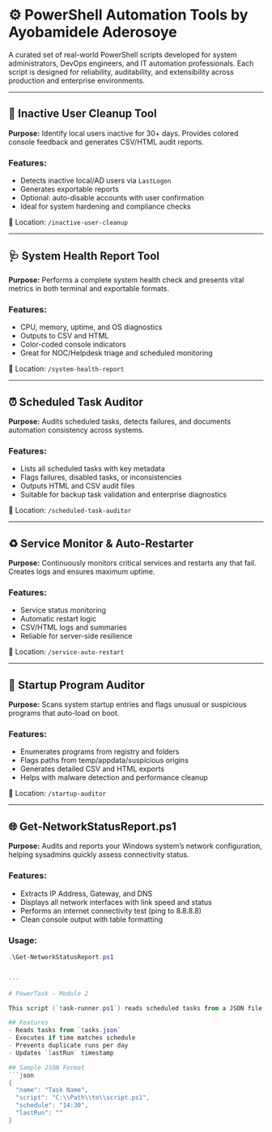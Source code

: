 # ⚙️ PowerShell Automation Tools by Ayobamidele Aderosoye

A curated set of real-world PowerShell scripts developed for system administrators, DevOps engineers, and IT automation professionals. Each script is designed for reliability, auditability, and extensibility across production and enterprise environments.

---

## 🔧 Inactive User Cleanup Tool

**Purpose:** Identify local users inactive for 30+ days. Provides colored console feedback and generates CSV/HTML audit reports.

### Features:
- Detects inactive local/AD users via `LastLogon`
- Generates exportable reports
- Optional: auto-disable accounts with user confirmation
- Ideal for system hardening and compliance checks

📂 Location: `/inactive-user-cleanup`

---

## 🩺 System Health Report Tool

**Purpose:** Performs a complete system health check and presents vital metrics in both terminal and exportable formats.

### Features:
- CPU, memory, uptime, and OS diagnostics
- Outputs to CSV and HTML
- Color-coded console indicators
- Great for NOC/Helpdesk triage and scheduled monitoring

📂 Location: `/system-health-report`

---

## ⏰ Scheduled Task Auditor

**Purpose:** Audits scheduled tasks, detects failures, and documents automation consistency across systems.

### Features:
- Lists all scheduled tasks with key metadata
- Flags failures, disabled tasks, or inconsistencies
- Outputs HTML and CSV audit files
- Suitable for backup task validation and enterprise diagnostics

📂 Location: `/scheduled-task-auditor`

---

## ♻️ Service Monitor & Auto-Restarter

**Purpose:** Continuously monitors critical services and restarts any that fail. Creates logs and ensures maximum uptime.

### Features:
- Service status monitoring
- Automatic restart logic
- CSV/HTML logs and summaries
- Reliable for server-side resilience

📂 Location: `/service-auto-restart`

---

## 🚀 Startup Program Auditor

**Purpose:** Scans system startup entries and flags unusual or suspicious programs that auto-load on boot.

### Features:
- Enumerates programs from registry and folders
- Flags paths from temp/appdata/suspicious origins
- Generates detailed CSV and HTML exports
- Helps with malware detection and performance cleanup

📂 Location: `/startup-auditor`

---

## 🌐 Get-NetworkStatusReport.ps1

**Purpose:** Audits and reports your Windows system’s network configuration, helping sysadmins quickly assess connectivity status.

### Features:
- Extracts IP Address, Gateway, and DNS
- Displays all network interfaces with link speed and status
- Performs an internet connectivity test (ping to 8.8.8.8)
- Clean console output with table formatting

### Usage:

```powershell
.\Get-NetworkStatusReport.ps1


---

# PowerTask - Module 2

This script (`task-runner.ps1`) reads scheduled tasks from a JSON file and executes PowerShell scripts based on defined time schedules.

## Features
- Reads tasks from `tasks.json`
- Executes if time matches schedule
- Prevents duplicate runs per day
- Updates `lastRun` timestamp

## Sample JSON Format
```json
{
  "name": "Task Name",
  "script": "C:\\Path\\to\\script.ps1",
  "schedule": "14:30",
  "lastRun": ""
}
